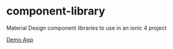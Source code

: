 # component-library
Material Design component libraries to use in an ionic 4 project

<a href="garygrossgarten.de/components">Demo App</a>
